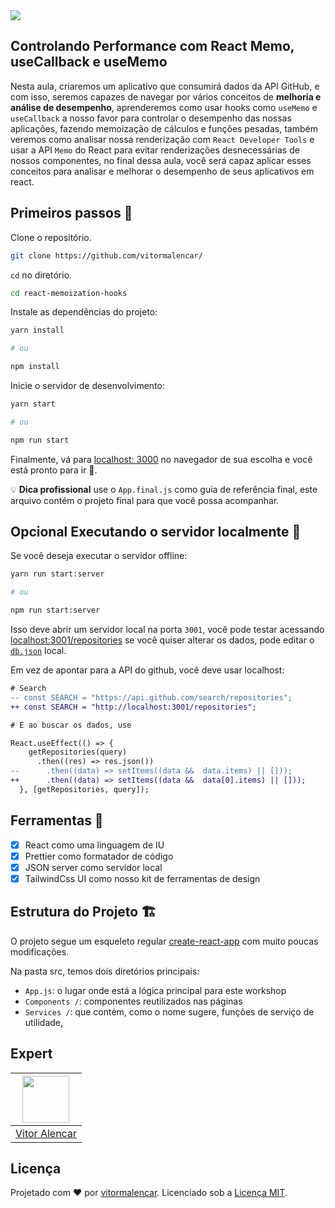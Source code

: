 <img src="https://storage.googleapis.com/golden-wind/experts-club/capa-github.svg" />


## Controlando Performance com React Memo, useCallback e useMemo

Nesta aula, criaremos um aplicativo que consumirá dados da API GitHub,
e com isso, seremos capazes de navegar por vários conceitos de **melhoria e análise de desempenho**,
aprenderemos como usar hooks como `useMemo` e `useCallback` a nosso favor para controlar o desempenho das nossas aplicações,
fazendo memoização de cálculos e funções pesadas, também veremos como
analisar nossa renderização com `React Developer Tools` e usar a API `Memo` do React para evitar
renderizações desnecessárias de nossos componentes, no final dessa aula, você será capaz
aplicar esses conceitos para analisar e melhorar o desempenho de seus aplicativos em react.


## Primeiros passos 🏁

Clone o repositório.

```sh
git clone https://github.com/vitormalencar/
```

`cd` no diretório.

```sh
cd react-memoization-hooks
```

Instale as dependências do projeto:

```sh
yarn install

# ou

npm install
```

Inicie o servidor de desenvolvimento:

```sh
yarn start

# ou

npm run start
```

Finalmente, vá para [localhost: 3000](http://localhost:3000) no navegador de sua escolha e você está pronto para ir 🚀.

💡 **Dica profissional** use o `App.final.js` como guia de referência final, este arquivo contém o projeto final para que você possa acompanhar.

## **Opcional** Executando o servidor localmente 📶

Se você deseja executar o servidor offline:

```sh
yarn run start:server

# ou

npm run start:server
```

Isso deve abrir um servidor local na porta `3001`, você pode testar acessando
[localhost:3001/repositories](http://localhost:3001/repositories)
se você quiser alterar os dados, pode editar o [`db.json`](./db.json) local.

Em vez de apontar para a API do github, você deve usar localhost:

```diff
# Search
-- const SEARCH = "https://api.github.com/search/repositories";
++ const SEARCH = "http://localhost:3001/repositories";

# E ao buscar os dados, use

React.useEffect(() => {
    getRepositories(query)
      .then((res) => res.json())
--      .then((data) => setItems((data &&  data.items) || []));
++      .then((data) => setItems((data &&  data[0].items) || []));
  }, [getRepositories, query]);

```

## Ferramentas 🧰

- [x] React como uma linguagem de IU
- [x] Prettier como formatador de código
- [x] JSON server como servidor local
- [x] TailwindCss UI como nosso kit de ferramentas de design

## Estrutura do Projeto 🏗

O projeto segue um esqueleto regular [create-react-app](https://github.com/facebook/create-react-app) com muito poucas modificações.

Na pasta src, temos dois diretórios principais:

- `App.js`: o lugar onde está a lógica principal para este workshop
- `Components /`: componentes reutilizados nas páginas
- `Services /`: que contém, como o nome sugere, funções de serviço de utilidade,

## Expert

| [<img src="https://avatars.githubusercontent.com/u/7741167?s=460&u=41e738d1178fcf31656665fe34c1c490d9c271cb&v=4" width="75px;"/>](https://github.com/vitormalencar) |
| :-----------------------------------------------------------------------------------------------------------------------------------------------------------------: |
|                                                          [Vitor Alencar](https://github.com/vitormalencar)                                                          |


## Licença

Projetado com ♥ por [vitormalencar](https://vitormalencar.com). Licenciado sob a [Licença MIT](licença).
